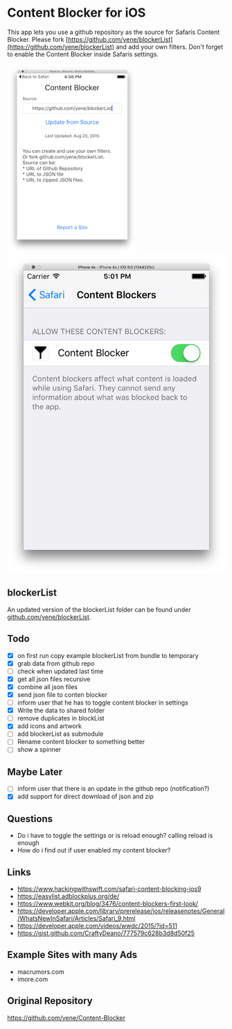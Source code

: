 # Content Blocker for iOS
This app lets you use a github repository as the source for Safaris Content Blocker. Please fork [https://github.com/yene/blockerList](https://github.com/yene/blockerList) and add your own filters. Don't forget to enable the Content Blocker inside Safaris settings.

![screenshot](screenshots/v2.png)![settings](screenshots/settings.png)

## blockerList
An updated version of the blockerList folder can be found under [github.com/yene/blockerList](https://github.com/yene/blockerList).

## Todo
- [X] on first run copy example blockerList from bundle to temporary
- [X] grab data from github repo
- [ ] check when updated last time
- [X] get all json files recursive
- [X] combine all json files
- [X] send json file to conten blocker 
- [ ] inform user that he has to toggle content blocker in settings
- [X] Write the data to shared folder
- [ ] remove duplicates in blockList
- [X] add icons and artwork
- [ ] add blockerList as submodule
- [ ] Rename content blocker to something better
- [ ] show a spinner

## Maybe Later
- [ ] inform user that there is an update in the github repo (notification?)
- [X] add support for direct download of json and zip

## Questions
* Do i have to toggle the settings or is reload enough? calling reload is enough
* How do i find out if user enabled my content blocker?

## Links
* https://www.hackingwithswift.com/safari-content-blocking-ios9
* https://easylist.adblockplus.org/de/
* https://www.webkit.org/blog/3476/content-blockers-first-look/
* https://developer.apple.com/library/prerelease/ios/releasenotes/General/WhatsNewInSafari/Articles/Safari_9.html
* https://developer.apple.com/videos/wwdc/2015/?id=511
* https://gist.github.com/CraftyDeano/777579c628b3d8d50f25

## Example Sites with many Ads
* macrumors.com
* imore.com

## Original Repository
https://github.com/yene/Content-Blocker